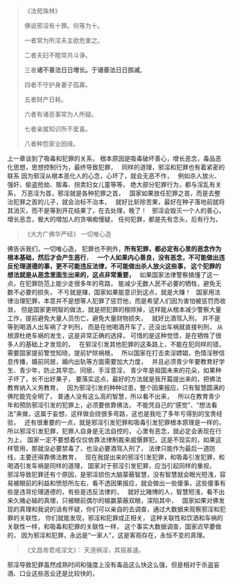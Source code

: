 > 《法苑珠林》 
> 
> 佛说邪淫有十罪。何等为十。 
> 
> 一者常为所淫夫主欲危害之。 
> 
> 二者夫妇不睦常共斗诤。 
> 
> 三者**诸不善法日日增长。于诸善法日日损减**。 
> 
> 四者不守护身妻子孤寡。 
> 
> 五者财产日耗。 
> 
> 六者有诸恶事常为人所疑。 
> 
> 七者亲属知识所不爱喜。 
> 
> 八者种怨家业因缘。

上一章谈到了吸毒和犯罪的关系，
根本原因是吸毒破坏善心，增长恶念，毒品恶化思想，思想控制行为，最终导致犯罪，
&nbsp;
同样的道理，邪淫和犯罪也有着紧密的联系
因为邪淫从根本恶化人的心念，心坏了，就会无恶不作，
&nbsp;
例如杀人放火、强奸、偷盗抢劫、贩毒、拐卖妇女儿童等等，
绝大部分犯罪行为，都与淫乱有关系，
万恶淫为首，邪淫就是各种犯罪之首，
&nbsp;
国家如果放任犯罪之首，而是去整治犯罪之首的儿子，就会治标不治本，
&nbsp;
就好比斩除苦果，最好在种子落地前就将其消灭，而不是等到开花结果了，在去处理，晚了！
&nbsp;
邪淫会毁灭一个人的善心，增长恶念，极大的增加人的贪嗔痴慢疑，
任何犯罪，都是先有念头，后有行为，

> 《大方广佛华严经》
> 一切唯心造

佛告诉我们，一切唯心造，
犯罪也不例外，**所有犯罪，都必定有心里的恶念作为根本基础，然后才会产生恶行**，
&nbsp;
**一个人如果内心善良，没有恶念，不可能做出违反伦理道德的事，更不可能违反法律，不可能做出杀人放火这些事，
这个犯罪的想法就是从恶念里面生出来的，这点非常重要，**
&nbsp;
如果国家法律警察搞懂了这一点，在犯罪防范上能少走很多年的弯路，
能减少无数人民不必要的牺牲，避免无数不必要的损失，
不亏就是赚，国家如果能意识到这点，就是大赚！
&nbsp;
国家用法律治理犯罪，本意并不是想等人犯罪了惩罚他，而是希望人们因为害怕被惩罚而收敛，
但是国家更明智的做法，就是把犯罪的根除掉，这样能从根本减少警察大量工作，提前避免大量人员伤亡，避免大量财物损失，
&nbsp;
就好比酒驾入刑，
并不是等到喝酒人出车祸了才判刑，
而是在他喝酒开车了，还没出车祸就直接判刑，
从根源杜绝车祸的发生，这是非常正确的选择，
可惜的是这种觉悟，是在牺牲了很多人的基础上才发现的，
&nbsp;
在邪淫引发其他犯罪的这条路上，不能在犯同样的错，
需要国家提前警觉知晓，提前铲除祸根，
&nbsp;
所以国家在打击卖淫嫖娼，色情淫秽信息传播，婚前同居，婚内出轨等方面需要加大力度，
&nbsp;
并且必须青少年要教育好学生、青少年，防止其早恋、同居、手淫意淫，
青少年是祖国未来的花朵，如果种子坏了，长不出好果子，
要落实这点，最好的方法就是我开篇提出来的，把佛法教育纳入义务教育，
&nbsp;
因为邪淫引发的种种过患，整个因果报应，只有智慧圆满的佛陀能完全明了，
普通人没有这么高的智慧，所以看不出来，
&nbsp;
所以在教育青少年和预防邪淫引发的犯罪上，必须要依靠佛法，
不能凭自己的“感觉”、“想法看法”来做，这属于妄想，这样做会绕很多弯路，这也是我吃了多年亏得到的宝贵经验，
&nbsp;
还有很重要的一点，就是邪淫引发犯罪和吸毒引发犯罪根本原理是一样的，
所以邪淫引发犯罪，犯罪人自身是无法自控的，
心里有恶念，就必定会表现在行为上，
国家一定不要想着仅仅依靠法律制裁来威慑罪犯，这是不现实的，如果这样管用，那就没必要禁毒了，也没必要酒驾入刑了，
法律只能作为最后一道防线，主要还得靠佛法教育，
&nbsp;
现在我提出来的邪淫引发犯罪，和吸毒引发犯罪，和喝酒引发车祸是同样的道理，
国家对于邪淫引发犯罪，应当引起同样的重视，
&nbsp;
邪淫导致犯罪还有个原因，是邪淫损伤大脑蒙蔽智慧，没有智慧就会眼光短浅，容易被眼前的利益和愤怒所左右，看不透因果报应，就会做出一些傻事，这些傻事有些是违背伦理道德的，有些是违反法律的，
&nbsp;
就好比赌博的人，智慧短浅，看不出来久赌必输的真理，只被眼前偶尔的输赢蒙蔽双眼，深陷其中，
&nbsp;
国家如果对佛发现的真理和我说的话有怀疑，你们可以亲自的去调查，通过大数据来观察邪淫和犯罪的关联性，
你们就能发现，邪淫和犯罪成正相关，
这种关联性和饮酒和车祸的关联性一样，和吸毒和犯罪的关联性一样，
这个事实大数据调查，国家迟早要做的，
因为邪淫和犯罪，永远是“一家人”，这是客观存在，永恒不变的真理。
&nbsp;
> 《文昌帝君戒淫文》：
> 天道祸淫，其报甚速。

邪淫导致犯罪虽然成熟时间和强度上没有毒品这么快这么强，但是相对于杀盗妄酒、口业这些恶业还是比较快的，


